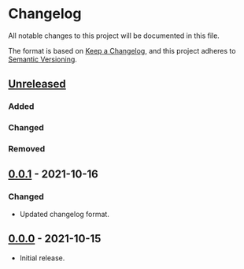 # Changelog
All notable changes to this project will be documented in this file.

The format is based on [Keep a Changelog](https://keepachangelog.com/en/1.0.0/),
and this project adheres to [Semantic Versioning](https://semver.org/spec/v2.0.0.html).

## [Unreleased]
### Added
### Changed
### Removed

## [0.0.1] - 2021-10-16
### Changed
* Updated changelog format.

## [0.0.0] - 2021-10-15
* Initial release.

[Unreleased]: https://github.com/olivierlacan/keep-a-changelog/compare/v0.0.1...HEAD
[0.0.1]: https://github.com/olivierlacan/keep-a-changelog/compare/v0.0.0...v0.0.1
[0.0.0]: https://github.com/olivierlacan/keep-a-changelog/releases/tag/v0.0.0
